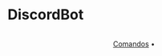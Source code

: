 # DiscordBot


<img scr="https://imgur.com/6r9d4Oe">

<p align="center">
  <a href="#overview">Comandos</a>
  •
</p>
